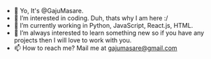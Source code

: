 - 👋 Yo, It's @GajuMasare.
- 👀 I’m interested in coding. Duh, thats why I am here :/ 
- 🌱 I’m currently working in Python, JavaScript, React.js, HTML.
- 💞️ I’m always interested to learn something new so if you have any projects then I will love to work with you.
- 📫 How to reach me? Mail me at gajumasare@gmail.com

<!---
GajuMasare/GajuMasare is a ✨ special ✨ repository because its `README.md` (this file) appears on your GitHub profile.
You can click the Preview link to take a look at your changes.
--->
